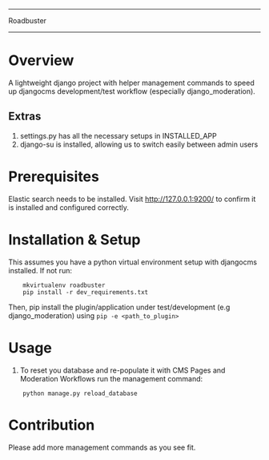 *********************
Roadbuster
*********************

Overview
============
A lightweight django project with helper management commands to speed up djangocms development/test workflow (especially django_moderation).


Extras
---------
1) settings.py has all the necessary setups in INSTALLED_APP
2) django-su is installed, allowing us to switch easily between admin users


Prerequisites
============
Elastic search needs to be installed. Visit http://127.0.0.1:9200/ to confirm it is installed and configured correctly.


Installation & Setup
============

This assumes you have a python virtual environment setup with djangocms installed. If not run:

```
    mkvirtualenv roadbuster
    pip install -r dev_requirements.txt
```

Then, pip install the plugin/application under test/development (e.g django_moderation) using ```pip -e <path_to_plugin>```


Usage
==========

1) To reset you database and re-populate it with CMS Pages and Moderation Workflows run the management command:

``` 
    python manage.py reload_database
```


Contribution
=============

Please add more management commands as you see fit.
